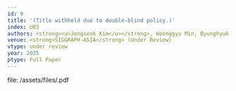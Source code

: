 ```yaml
---
id: 9
title: '(Title withheld due to double-blind policy.)'
index: U03
authors: <strong><u>Jongseok Kim</u></strong>, Woonggyu Min, Byunghyuk Youn, Ohyun Jo*
venue: <strong>SIGGRAPH-ASIA</strong> (Under Review)
vtype: under review
year: 2025
ptype: Full Paper
---
```


file: /assets/files/.pdf
